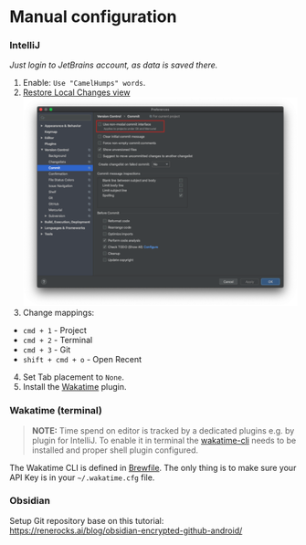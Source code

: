 # Manual configuration

### IntelliJ

_Just login to JetBrains account, as data is saved there._

1. Enable: `Use "CamelHumps" words`.
2. [Restore Local Changes view](https://coderedirect.com/questions/498036/cant-find-git-local-changes-in-intellij-idea-2020-1)
   ![](local-changes.png)
3. Change mappings:
  - `cmd + 1` - Project
  - `cmd + 2` - Terminal
  - `cmd + 3` - Git
  - `shift + cmd + o` - Open Recent
4. Set Tab placement to `None`.
5. Install the [Wakatime](https://wakatime.com/intellij-idea) plugin.

### Wakatime (terminal)

> **NOTE:** Time spend on editor is tracked by a dedicated plugins e.g. by plugin for IntelliJ. To enable it in terminal
the [wakatime-cli](https://github.com/wakatime/wakatime-cli) needs to be installed and proper shell plugin configured.

The Wakatime CLI is defined in [Brewfile](../Brewfile). The only thing is to make sure your API Key is in
your `~/.wakatime.cfg` file.


### Obsidian

Setup Git repository base on this tutorial: https://renerocks.ai/blog/obsidian-encrypted-github-android/
